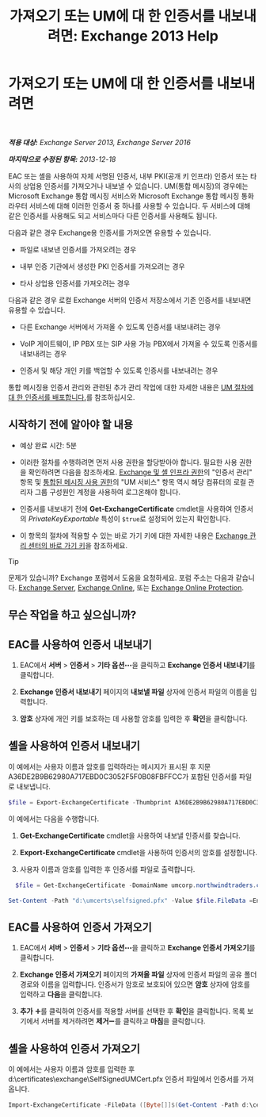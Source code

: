 ﻿---
title: '가져오기 또는 UM에 대 한 인증서를 내보내려면: Exchange 2013 Help'
TOCTitle: 가져오기 또는 UM에 대 한 인증서를 내보내려면
ms:assetid: ee688c33-2e08-47e7-95fc-04ba10238341
ms:mtpsurl: https://technet.microsoft.com/ko-kr/library/Dn205143(v=EXCHG.150)
ms:contentKeyID: 54651843
ms.date: 05/22/2018
mtps_version: v=EXCHG.150
ms.translationtype: MT
---

# 가져오기 또는 UM에 대 한 인증서를 내보내려면

 

_**적용 대상:** Exchange Server 2013, Exchange Server 2016_

_**마지막으로 수정된 항목:** 2013-12-18_

EAC 또는 셸을 사용하여 자체 서명된 인증서, 내부 PKI(공개 키 인프라) 인증서 또는 타사의 상업용 인증서를 가져오거나 내보낼 수 있습니다. UM(통합 메시징)의 경우에는 Microsoft Exchange 통합 메시징 서비스와 Microsoft Exchange 통합 메시징 통화 라우터 서비스에 대해 이러한 인증서 중 하나를 사용할 수 있습니다. 두 서비스에 대해 같은 인증서를 사용해도 되고 서비스마다 다른 인증서를 사용해도 됩니다.

다음과 같은 경우 Exchange용 인증서를 가져오면 유용할 수 있습니다.

  - 파일로 내보낸 인증서를 가져오려는 경우

  - 내부 인증 기관에서 생성한 PKI 인증서를 가져오려는 경우

  - 타사 상업용 인증서를 가져오려는 경우

다음과 같은 경우 로컬 Exchange 서버의 인증서 저장소에서 기존 인증서를 내보내면 유용할 수 있습니다.

  - 다른 Exchange 서버에서 가져올 수 있도록 인증서를 내보내려는 경우

  - VoIP 게이트웨이, IP PBX 또는 SIP 사용 가능 PBX에서 가져올 수 있도록 인증서를 내보내려는 경우

  - 인증서 및 해당 개인 키를 백업할 수 있도록 인증서를 내보내려는 경우

통합 메시징용 인증서 관리와 관련된 추가 관리 작업에 대한 자세한 내용은 [UM 절차에 대 한 인증서를 배포합니다.](deploying-certificates-for-um-procedures-exchange-2013-help.md)를 참조하십시오.

## 시작하기 전에 알아야 할 내용

  - 예상 완료 시간: 5분

  - 이러한 절차를 수행하려면 먼저 사용 권한을 할당받아야 합니다. 필요한 사용 권한을 확인하려면 다음을 참조하세요. [Exchange 및 셸 인프라 권한](exchange-and-shell-infrastructure-permissions-exchange-2013-help.md)의 "인증서 관리" 항목 및 [통합된 메시징 사용 권한](unified-messaging-permissions-exchange-2013-help.md)의 "UM 서비스" 항목 역시 해당 컴퓨터의 로컬 관리자 그룹 구성원인 계정을 사용하여 로그온해야 합니다.

  - 인증서를 내보내기 전에 **Get-ExchangeCertificate** cmdlet을 사용하여 인증서의 *PrivateKeyExportable* 특성이 `$true`로 설정되어 있는지 확인합니다.

  - 이 항목의 절차에 적용할 수 있는 바로 가기 키에 대한 자세한 내용은 [Exchange 관리 센터의 바로 가기 키](keyboard-shortcuts-in-the-exchange-admin-center-exchange-online-protection-help.md)을 참조하세요.


> [!TIP]
> 문제가 있습니까? Exchange 포럼에서 도움을 요청하세요. 포럼 주소는 다음과 같습니다. <A href="https://go.microsoft.com/fwlink/p/?linkid=60612">Exchange Server</A>, <A href="https://go.microsoft.com/fwlink/p/?linkid=267542">Exchange Online</A>, 또는 <A href="https://go.microsoft.com/fwlink/p/?linkid=285351">Exchange Online Protection</A>.



## 무슨 작업을 하고 싶으십니까?

## EAC를 사용하여 인증서 내보내기

1.  EAC에서 **서버** \> **인증서** \> **기타 옵션**![기타 옵션 아이콘](images/JJ150550.5381819e-3b21-4873-8714-e9b956290b28(EXCHG.150).gif "기타 옵션 아이콘")을 클릭하고 **Exchange 인증서 내보내기**를 클릭합니다.

2.  **Exchange 인증서 내보내기** 페이지의 **내보낼 파일** 상자에 인증서 파일의 이름을 입력합니다.

3.  **암호** 상자에 개인 키를 보호하는 데 사용할 암호를 입력한 후 **확인**을 클릭합니다.

## 셸을 사용하여 인증서 내보내기

이 예에서는 사용자 이름과 암호를 입력하라는 메시지가 표시된 후 지문 A36DE2B9B62980A717EBD0C3052F5F0B08FBFFCC가 포함된 인증서를 파일로 내보냅니다.

  ```powershell
  $file = Export-ExchangeCertificate -Thumbprint A36DE2B9B62980A717EBD0C3052F5F0B08FBFFCC -BinaryEncoded:$true -Password (Get-Credential).password
  ```

이 예에서는 다음을 수행합니다.

1.  **Get-ExchangeCertificate** cmdlet을 사용하여 내보낼 인증서를 찾습니다.

2.  **Export-ExchangeCertificate** cmdlet을 사용하여 인증서의 암호를 설정합니다.

3.  사용자 이름과 암호를 입력한 후 인증서를 파일로 출력합니다.

<!-- end list -->
  ```powershell
    $file = Get-ExchangeCertificate -DomainName umcorp.northwindtraders.com | Export-ExchangeCertificate -BinaryEncoded:$true -Password (Get-Credential).password
  ```
  ```powershell
  Set-Content -Path "d:\umcerts\selfsigned.pfx" -Value $file.FileData =Encoding Byte
  ```

## EAC를 사용하여 인증서 가져오기

1.  EAC에서 **서버** \> **인증서** \> **기타 옵션**![기타 옵션 아이콘](images/JJ150550.5381819e-3b21-4873-8714-e9b956290b28(EXCHG.150).gif "기타 옵션 아이콘")을 클릭하고 **Exchange 인증서 가져오기**를 클릭합니다.

2.  **Exchange 인증서 가져오기** 페이지의 **가져올 파일** 상자에 인증서 파일의 공유 폴더 경로와 이름을 입력합니다. 인증서가 암호로 보호되어 있으면 **암호** 상자에 암호를 입력하고 **다음**을 클릭합니다.

3.  **추가** ![아이콘 추가](images/JJ218640.c1e75329-d6d7-4073-a27d-498590bbb558(EXCHG.150).gif "아이콘 추가")를 클릭하여 인증서를 적용할 서버를 선택한 후 **확인**을 클릭합니다. 목록 보기에서 서버를 제거하려면 **제거**![아이콘 제거](images/Dd362328.479b6ced-8d64-4277-a725-f17fea202b28(EXCHG.150).gif "아이콘 제거")를 클릭하고 **마침**을 클릭합니다.

## 셸을 사용하여 인증서 가져오기

이 예에서는 사용자 이름과 암호를 입력한 후 d:\\certificates\\exchange\\SelfSignedUMCert.pfx 인증서 파일에서 인증서를 가져옵니다.

  ```powershell
  Import-ExchangeCertificate -FileData ([Byte[]]$(Get-Content -Path d:\certificates\exchange\SelfSignedUMCert.pfx -Encoding Byte -ReadCount 0)) -Password:(Get-Credential).password
  ```


